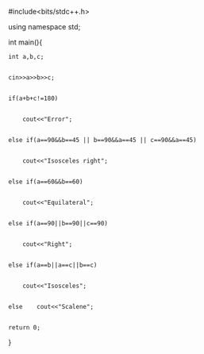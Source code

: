 #include<bits/stdc++.h>



using namespace std;



int main(){


	int a,b,c;


	cin>>a>>b>>c;


	if(a+b+c!=180)


		cout<<"Error";


	else if(a==90&&b==45 || b==90&&a==45 || c==90&&a==45)


		cout<<"Isosceles right";


	else if(a==60&&b==60)


		cout<<"Equilateral";


	else if(a==90||b==90||c==90)


		cout<<"Right";


	else if(a==b||a==c||b==c)


		cout<<"Isosceles"; 


	else 	cout<<"Scalene";		
	 
	
	return 0;
}